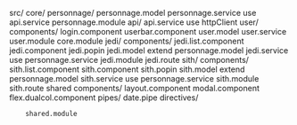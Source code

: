 src/
    core/
        personnage/
            personnage.model
            personnage.service
                use api.service
            personnage.module
        api/
            api.service
                use httpClient
        user/
            components/
                login.component
                userbar.component
            user.model
            user.service            
            user.module
        core.module
    jedi/
        components/
            jedi.list.component
            jedi.component
            jedi.popin
        jedi.model
            extend personnage.model
        jedi.service
            use personnage.service
        jedi.module
        jedi.route
    sith/
        components/
            sith.list.component
            sith.component
            sith.popin
        sith.model
            extend personnage.model
        sith.service
            use personnage.service
        sith.module
        sith.route
    shared
        components/
            layout.component
            modal.component
            flex.dualcol.component
        pipes/
            date.pipe
        directives/
            
        shared.module